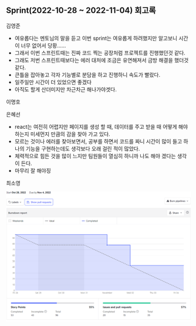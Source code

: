 ## Sprint(2022-10-28 ~ 2022-11-04) 회고록

김영준
- 여유롭다는 멘토님의 말을 듣고 이번 sprint는 여유롭게 하려했지만 알고보니 시간이 너무 없어서 당황......
- 그래서 이번 스프린트때는 진짜 코드 찍는 공장처럼 프로젝트를 진행했던것 같다.
- 그래도 저번 스프린트때보다는 에러 대처에 조금은 유연해져서 금방 해결을 했더것 같다.
- 큰틀을 잡아놓고 각자 기능별로 분담을 하고 진행하니 속도가 빨랐다.
- 일주일만 시간이 더 있었으면 좋겠다
- 아직도 할게 산더미지만 차근차근 해나가야겟다.

이명호

은혜선
- react는 여전히 어렵지만 페이지를 생성 할 때, 데이터를 주고 받을 때 어떻게 해야하는지 미세먼지 만큼의 감을 찾아 가고 있다.
- 모르는 것이나 에러를 찾아보면서, 공부를 하면서 코드를 짜니 시간이 많이 들고 하나의 기능을 구현하는데도 생각보다 오래 걸린 적이 많았다.
- 체력적으로 힘든 것을 많이 느지만 팀원들이 열심히 하니까 나도 해야 겠다는 생각이 든다. 
- 마무리 잘 해야징


최소영



![이미지](./Burndown_report(2주차).png)
